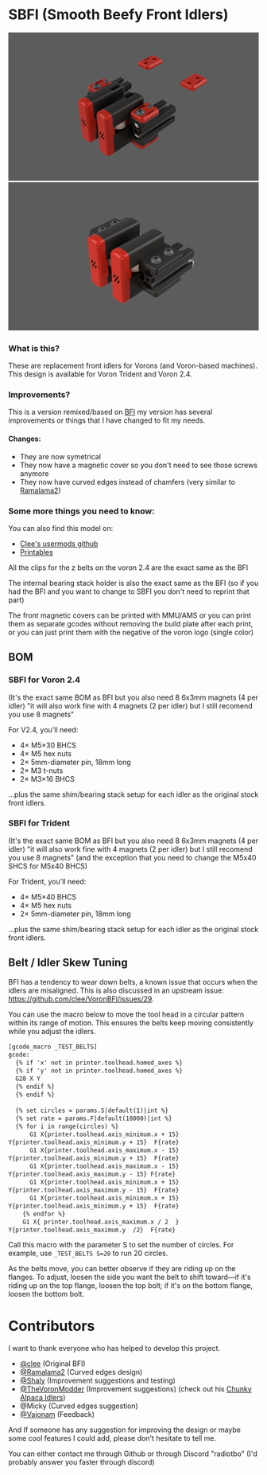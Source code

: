 # SBFI (Smooth Beefy Front Idlers)

![SBFI family render](Images/SBFI_2.4.png)
![SBFI family render](Images/SBFI_Trident.png)

### What is this?

These are replacement front idlers for Vorons (and Voron-based machines).
This design is available for Voron Trident and Voron 2.4.

### Improvements?

This is a version remixed/based on [BFI](https://github.com/clee/VoronBFI/tree/main)
my version has several improvements or things that I have changed to fit my needs.
#### Changes:
- They are now symetrical
- They now have a magnetic cover so you don't need to see those screws anymore
- They now have curved edges instead of chamfers (very similar to [Ramalama2](https://github.com/Ramalama2/Voron-2-Mods/tree/main/Front_Idlers))

### Some more things you need to know:
You can also find this model on:
- [Clee's usermods github](https://github.com/clee/VoronBFI/tree/main/usermods#other-bfi-forksvariants)
- [Printables](https://www.printables.com/model/890840-sbfi-smooth-beefy-front-idlers)

All the clips for the z belts on the voron 2.4 are the exact same as the BFI

The internal bearing stack holder is also the exact same as the BFI (so if you had the BFI and you want to change to SBFI you don't need to reprint that part)

The front magnetic covers can be printed with MMU/AMS or you can print them as separate gcodes without removing the build plate after each print, or you can just print them with the negative of the voron logo (single color)

## BOM

### SBFI for Voron 2.4
(It's the exact same BOM as BFI but you also need 8 6x3mm magnets (4 per idler) "it will also work fine with 4 magnets (2 per idler) but I still recomend you use 8 magnets"

For V2.4, you'll need:
- 4× M5×30 BHCS 
- 4× M5 hex nuts
- 2× 5mm-diameter pin, 18mm long
- 2× M3 t-nuts
- 2× M3×16 BHCS

...plus the same shim/bearing stack setup for each idler as the original stock front idlers.

### SBFI for Trident
(It's the exact same BOM as BFI but you also need 8 6x3mm magnets (4 per idler) "it will also work fine with 4 magnets (2 per idler) but I still recomend you use 8 magnets" (and the exception that you need to change the M5x40 SHCS for M5x40 BHCS)

For Trident, you'll need:
- 4× M5×40 BHCS
- 4× M5 hex nuts
- 2× 5mm-diameter pin, 18mm long

...plus the same shim/bearing stack setup for each idler as the original stock front idlers.

## Belt / Idler Skew Tuning

BFI has a tendency to wear down belts, a known issue that occurs when the idlers are misaligned. This is also discussed in an upstream issue: https://github.com/clee/VoronBFI/issues/29.

You can use the macro below to move the tool head in a circular pattern within its range of motion. This ensures the belts keep moving consistently while you adjust the idlers.

```
[gcode_macro _TEST_BELTS]
gcode:
  {% if 'x' not in printer.toolhead.homed_axes %}
  {% if 'y' not in printer.toolhead.homed_axes %}
  G28 X Y 
  {% endif %}
  {% endif %}
 
  {% set circles = params.S|default(1)|int %}
  {% set rate = params.F|default(18000)|int %}
  {% for i in range(circles) %}
      G1 X{printer.toolhead.axis_minimum.x + 15} Y{printer.toolhead.axis_minimum.y + 15}  F{rate}
      G1 X{printer.toolhead.axis_maximum.x - 15} Y{printer.toolhead.axis_minimum.y + 15}  F{rate}
      G1 X{printer.toolhead.axis_maximum.x - 15} Y{printer.toolhead.axis_maximum.y - 15} F{rate}
      G1 X{printer.toolhead.axis_minimum.x + 15} Y{printer.toolhead.axis_maximum.y - 15}  F{rate}
      G1 X{printer.toolhead.axis_minimum.x + 15} Y{printer.toolhead.axis_minimum.y + 15}  F{rate}
    {% endfor %}
    G1 X{ printer.toolhead.axis_maximum.x / 2  } Y{printer.toolhead.axis_maximum.y  /2}  F{rate}
```

Call this macro with the parameter S to set the number of circles. For example, use `_TEST_BELTS S=20` to run 20 circles.

As the belts move, you can better observe if they are riding up on the flanges. To adjust, loosen the side you want the belt to shift toward—if it's riding up on the top flange, loosen the top bolt; if it's on the bottom flange, loosen the bottom bolt.

# Contributors
I want to thank everyone who has helped to develop this project.

- [@clee](https://github.com/clee) (Original BFI)
- [@Ramalama2](https://github.com/Ramalama2) (Curved edges design)
- [@Shaly](https://github.com/Apstarkdev) (Improvement suggestions and testing)
- [@TheVoronModder](https://www.youtube.com/@TheVoronModder) (Improvement suggestions) (check out his [Chunky Alpaca Idlers](https://www.printables.com/model/678823-voron-24-trident-chunky-alpaca-tensioners))
- @Micky (Curved edges suggestion)
- [@Vajonam](https://github.com/vajonam) (Feedback)

And If someone has any suggestion for improving the design or maybe some cool features I could add, please don't hesitate to tell me.

You can either contact me through Github or through Discord "radiotbo" (I'd probably answer you faster through discord)
